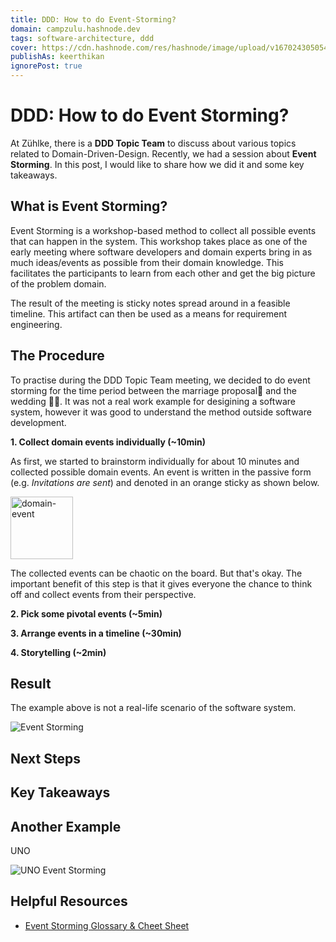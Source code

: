```yaml
---
title: DDD: How to do Event-Storming?
domain: campzulu.hashnode.dev
tags: software-architecture, ddd
cover: https://cdn.hashnode.com/res/hashnode/image/upload/v1670243050541/SwGJDMFY4.png?auto=compress
publishAs: keerthikan
ignorePost: true
---
```


# DDD: How to do Event Storming?

At Zühlke, there is a **DDD Topic Team** to discuss about various topics related to Domain-Driven-Design. Recently, we had a session about **Event Storming**. In this post, I would like to share how we did it and some key takeaways.

## What is Event Storming?

Event Storming is a workshop-based method to collect all possible events that can happen in the system. This workshop takes place as one of the early meeting where software developers and domain experts bring in as much ideas/events as possible from their domain knowledge. This facilitates the participants to learn from each other and get the big picture of the problem domain.

The result of the meeting is sticky notes spread around in a feasible timeline. This artifact can then be used as a means for requirement engineering.

## The Procedure

To practise during the DDD Topic Team meeting, we decided to do event storming for the time period between the marriage proposal💍 and the wedding 👰🤵. It was not a real work example for desigining a software system, however it was good to understand the method outside software development.

**1. Collect domain events individually (~10min)**

As first, we started to brainstorm individually for about 10 minutes and collected possible domain events. An event is written in the passive form (e.g. *Invitations are sent*) and denoted in an orange sticky as shown below.

<img src="https://cdn.hashnode.com/res/hashnode/image/upload/v1670406732876/FXyyefueU.png?auto=compress" alt="domain-event" width="100"/>

The collected events can be chaotic on the board. But that's okay. The important benefit of this step is that it gives everyone the chance to think off and collect events from their perspective.

**2. Pick some pivotal events (~5min)**

**3. Arrange events in a timeline (~30min)**

**4. Storytelling (~2min)**

## Result

The example above is not a real-life scenario of the software system.

![Event Storming](https://cdn.hashnode.com/res/hashnode/image/upload/v1670243304928/PlghMRLDK.png?auto=compress)

## Next Steps


## Key Takeaways



## Another Example

UNO

![UNO Event Storming](https://raw.githubusercontent.com/tk-codes/uno/master/doc/event-storming.jpg)

## Helpful Resources
* [Event Storming Glossary & Cheet Sheet](https://github.com/ddd-crew/eventstorming-glossary-cheat-sheet)
